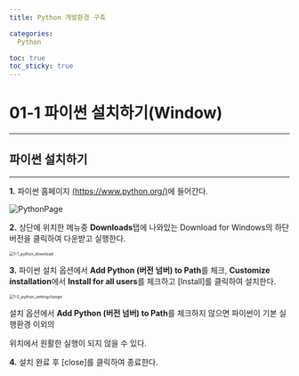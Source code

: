 ```yaml
---
title: Python 개발환경 구축

categories:
  Python

toc: true
toc_sticky: true
---
```


# 01-1	파이썬 설치하기(Window)

------



## 파이썬 설치하기

------

**1.** 파이썬 홈페이지 [(https://www.python.org/)](https://www.python.org/)에 들어간다.

![PythonPage](https://user-images.githubusercontent.com/63965200/111928531-425edb00-8af7-11eb-8a62-6d0b1d3363ac.png)

**2.** 상단에 위치한 메뉴중 **Downloads**탭에 나와있는 Download for Windows의 하단 버전을 클릭하여 다운받고 실행한다.

<img src="https://user-images.githubusercontent.com/63965200/111929032-9fa75c00-8af8-11eb-9e41-092d7212ee4b.gif" alt="1-1_python_download" style="zoom: 50%;" />

**3.** 파이썬 설치 옵션에서 **Add Python (버전 넘버) to Path**를 체크, **Customize installation**에서 **Install for all users**를 체크하고 [Install]를 클릭하여 설치한다.

<img src="https://user-images.githubusercontent.com/63965200/111929045-a7ff9700-8af8-11eb-9b0b-b03cdc3b4503.gif" alt="1-2_python_settingchange" style="zoom: 50%;" />

설치 옵션에서 **Add Python (버전 넘버) to Path**를 체크하지 않으면 파이썬이 기본 실행환경 이외의 

위치에서 원활한 실행이 되지 않을 수 있다.

**4.** 설치 완료 후 [close]를 클릭하여 종료한다.